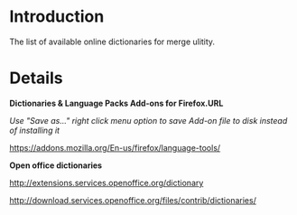 # Introduction #

The list of available online dictionaries for merge ulitity.

# Details #

**Dictionaries & Language Packs Add-ons for Firefox.URL**

_Use "Save as..." right click menu option  to save Add-on file to disk instead of installing it_

https://addons.mozilla.org/En-us/firefox/language-tools/


**Open office dictionaries**

http://extensions.services.openoffice.org/dictionary

http://download.services.openoffice.org/files/contrib/dictionaries/

